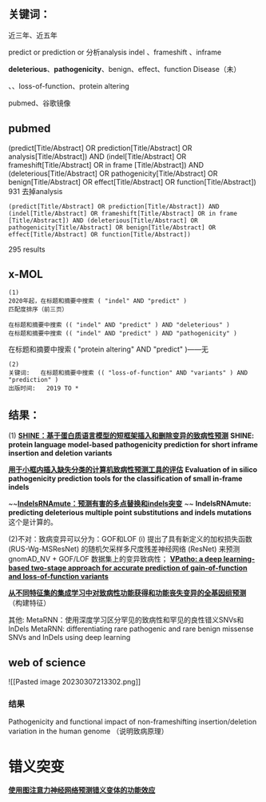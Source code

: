 ## 关键词：
近三年、近五年

predict  or prediction or 分析analysis
indel 、frameshift 、inframe                                  

**deleterious**、**pathogenicity**、benign、effect、function      Disease（未）

 、、loss-of-function、protein altering


pubmed、谷歌镜像  


## pubmed

(predict[Title/Abstract] OR prediction[Title/Abstract] OR analysis[Title/Abstract]) AND (indel[Title/Abstract] OR frameshift[Title/Abstract] OR in frame [Title/Abstract]) AND (deleterious[Title/Abstract] OR pathogenicity[Title/Abstract] OR benign[Title/Abstract] OR effect[Title/Abstract] OR function[Title/Abstract])
931 
去掉analysis
```
(predict[Title/Abstract] OR prediction[Title/Abstract]) AND (indel[Title/Abstract] OR frameshift[Title/Abstract] OR in frame [Title/Abstract]) AND (deleterious[Title/Abstract] OR pathogenicity[Title/Abstract] OR benign[Title/Abstract] OR effect[Title/Abstract] OR function[Title/Abstract])
```
295 results




## x-MOL


```
(1)
2020年起，在标题和摘要中搜索 ( "indel" AND "predict" )
匹配度排序（前三页）

在标题和摘要中搜索 (( "indel" AND "predict" ) AND "deleterious" )
在标题和摘要中搜索 (( "indel" AND "predict" ) AND "pathogenicity" )
```

在标题和摘要中搜索 ( "protein altering" AND "predict" )——无

```
(2)
关键词:   在标题和摘要中搜索 (( "loss-of-function" AND "variants" ) AND "prediction" )
出版时间:   2019 TO *
```



## 结果：
(1)
**[SHINE：基于蛋白质语言模型的短框架插入和删除变异的致病性预测](https://www.x-mol.com/paperRedirect/1608211950389129216)**
**SHINE: protein language model-based pathogenicity prediction for short inframe insertion and deletion variants**

**[用于小框内插入缺失分类的计算机致病性预测工具的评估](https://www.x-mol.com/paperRedirect/1630727042657497088)**
**Evaluation of in silico pathogenicity prediction tools for the classification of small in-frame indels**

~~**[IndelsRNAmute：预测有害的多点替换和indels突变](https://www.x-mol.com/paperRedirect/1581127736120315904)** ~~
 **IndelsRNAmute: predicting deleterious multiple point substitutions and indels mutations** 
 这个是计算的。



(2)不对：致病变异可以分为：GOF和LOF
(i) 提出了具有新定义的加权损失函数 (RUS-Wg-MSResNet) 的随机欠采样多尺度残差神经网络 (ResNet) 来预测 gnomAD_NV + GOF/LOF 数据集上的变异致病性；
**[VPatho: a deep learning-based two-stage approach for accurate prediction of gain-of-function and loss-of-function variants](https://www.x-mol.com/paperRedirect/1604588125723152384)**

**[从不同特征集的集成学习中对致病性功能获得和功能丧失变异的全基因组预测](https://www.x-mol.com/paperRedirect/1536047546144174080)**
（构建特征）

其他:
MetaRNN：使用深度学习区分罕见的致病性和罕见的良性错义SNVs和InDels
MetaRNN: differentiating rare pathogenic and rare benign missense SNVs and InDels using deep learning




## web of science
![[Pasted image 20230307213302.png]]

### 结果
Pathogenicity and functional impact of non-frameshifting insertion/deletion variation in the human genome
（说明致病原理）


# 错义突变
**[使用图注意力神经网络预测错义变体的功能效应](https://www.x-mol.com/paperRedirect/1592922790918848512)**